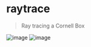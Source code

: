 # raytrace

> Ray tracing a Cornell Box

![image](https://github.com/IlIllII/toys/assets/78166995/478b5c7a-8b87-49fc-956a-d229f34bbed5)
![image](https://github.com/IlIllII/toys/assets/78166995/1b17242e-14f2-4758-bd0e-1489c0e93df7)
